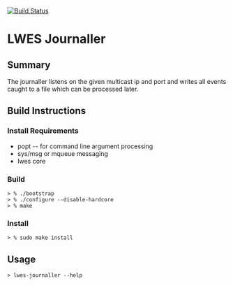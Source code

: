 [![Build Status](https://travis-ci.org/lwes/lwes-journaller.svg?branch=master)](https://travis-ci.org/lwes/lwes-journaller)

# LWES Journaller

## Summary
The journaller listens on the given multicast ip and port and writes all
events caught to a file which can be processed later.

## Build Instructions

### Install Requirements
   * popt -- for command line argument processing
   * sys/msg or mqueue messaging
   * lwes core

### Build
```
> % ./bootstrap
> % ./configure --disable-hardcore
> % make
```

### Install
```
> % sudo make install
```

## Usage
```
> lwes-journaller --help
```
